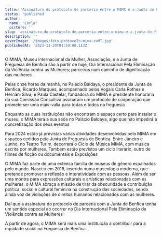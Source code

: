 ```yaml
---
title: 'Assinatura do protocolo de parceria entre o MIMA e a Junta de Freguesia de Benfica'
status: 'published'
author:
  name: 'Carla'
  picture: ''
slug: 'assinatura-do-protocolo-de-parceria-entre-o-mima-e-a-junta-de-freguesia-de-benfica'
description: ''
coverImage: '/images/foto-protocolo-mima-cwMT.jpg'
publishedAt: '2023-11-29T01:59:08.113Z'
---
```


O MIMA, Museu Internacional da Mulher, Associação, e a Junta de Freguesia de Benfica são a partir de hoje, Dia Internacional Pela Eliminação da Violência contra as Mulheres; parceiros num caminho de dignificação das mulheres

Pelas onze horas da manhã, no Palácio Baldaya, o presidente da Junta de Benfica, Ricardo Marques, acompanhado pelos Vogais Carla Rothes e Hernâni Silva, e Paula Castelar, fundadora do MIMA e presidente honorária da sua Comissão Consultiva assinaram um protocolo de cooperação que promete ser uma mais-valia para todas e todos na freguesia

Enquanto as duas instituições não encontram o espaço certo para instalar o museu, o MIMA terá a sua sede no Palácio Baldaya, algo que não impedirá a concretização dos seus eventos

Para 2024 estão já previstas várias atividades desenvolvidas pelo MIMA em espaços cedidos pela Junta de Freguesia de Benfica. Entre Janeiro e Junho, no Teatro Turim, decorrerá o Ciclo de Música MIMA, com música escrita por mulheres. Também estão previstos um ciclo literário, outro de filmes de ficção ou documentais e Exposições

O MIMA faz parte de uma extensa família de museus de género espalhados pelo mundo. Nasceu em 2016, inserido numa museologia moderna, que pretende promover a reflexão e interatividade com as pessoas. Além de ser uma montra para expressões culturais e artísticas relacionadas com as mulheres, o MIMA abraça a missão de tirar da obscuridade a contribuição política, social e cultural feminina na construção das sociedades, sendo ainda voz de violações de direitos humanos relacionados com as mulheres.

Daí que a assinatura do protocolo de parceria com a Junta de Benfica tenha um sentido especial ao ocorrer no Dia Internacional Pela Eliminação da Violência contra as Mulheres

A partir de agora, o MIMA será mais uma instituição a contribuir para a equidade social na Freguesia de Benfica.